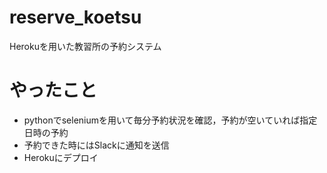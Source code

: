 # reserve_koetsu
Herokuを用いた教習所の予約システム
# やったこと
- pythonでseleniumを用いて毎分予約状況を確認，予約が空いていれば指定日時の予約
- 予約できた時にはSlackに通知を送信
- Herokuにデプロイ
